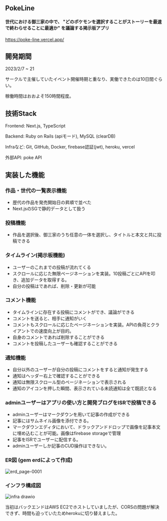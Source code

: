 ## PokeLine
#### 世代における御三家の中で、 "どのポケモンを選択することがストーリーを最速で終わらせることに最適か" を議論する掲示板アプリ
https://poke-line.vercel.app/

## 開発期間
2023/2/7 ~ 21

サークルで主催していたイベント開催時期と重なり、実働できたのは10日間ぐらい。

稼働時間はおおよそ150時間程度。

## 技術Stack
Frontend: Next.js, TypeScript

Backend: Ruby on Rails (apiモード), MySQL (clearDB)

Infraなど: Git, GitHub, Docker, firebase認証(jwt), heroku, vercel

外部API: poke API

## 実装した機能
### 作品・世代の一覧表示機能
- 歴代の作品を発売開始日の昇順で並べた
- Next.jsのSGで静的データとして扱う

### 投稿機能
- 作品を選択後、御三家のうち任意の一体を選択し、タイトルと本文と共に投稿できる

### タイムライン(掲示板機能)
- ユーザーのこれまでの投稿が流れてくる
- スクロールに応じた無限ページネーションを実装。10投稿ごとにAPIを叩き、追加データを取得する。
- 自分の投稿はであれば、削除・更新が可能

### コメント機能
- タイムラインに存在する投稿にコメントができ、議論ができる
- コメントを送ると、相手に通知がいく
- コメントもスクロールに応じたページネーションを実装。APIの負荷とクライアントでの速度向上が目的。
- 自身のコメントであれば削除することができる
- コメントを投稿したユーザーも確認することができる

### 通知機能
- 自分以外のユーザーが自分の投稿にコメントをすると通知が発生する
- 通知はヘッダー右上で確認することができる
- 通知は無限スクロール型のページネーションで表示される
- 通知のアイコンを押した瞬間、表示されている未読通知は全て既読となる

### adminユーザーはアプリの使い方と開発ブログをISRで投稿できる
- adminユーザーはマークダウンを用いて記事の作成ができる
- 記事にはサムネイル画像を添付できる。
- マークダウンエディタにおいて、ドラックアンドドロップで画像を記事本文に埋め込むことが可能。画像はfirebase storageで管理
- 記事をISRでユーザーに配信する。
- adminユーザーしか記事のCUD操作はできない。

### ER図 (gem erdによって作成)
![erd_page-0001](https://user-images.githubusercontent.com/109059044/224117663-90480115-7ac6-4f20-8756-fd579bef35af.jpg)


### インフラ構成図
![infra drawio](https://user-images.githubusercontent.com/109059044/224115623-1d23001f-122e-448d-a34f-70392c9919ac.png)



当初はバックエンドはAWS EC2でホストしていましたが、CORSの問題が解決できず、時間も迫っていたためherokuに切り替えました。
